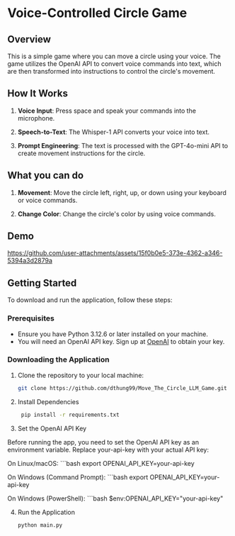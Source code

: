# Voice-Controlled Circle Game

## Overview

This is a simple game where you can move a circle using your voice. The game utilizes the OpenAI API to convert voice commands into text, which are then transformed into instructions to control the circle's movement.

## How It Works

1. **Voice Input**: Press space and speak your commands into the microphone.

2. **Speech-to-Text**: The Whisper-1 API converts your voice into text.

3. **Prompt Engineering**: The text is processed with the GPT-4o-mini API to create movement instructions for the circle.

## What you can do

1. **Movement**: Move the circle left, right, up, or down using your keyboard or voice commands.

2. **Change Color**: Change the circle's color by using voice commands.

## Demo

https://github.com/user-attachments/assets/15f0b0e5-373e-4362-a346-5394a3d2879a

## Getting Started

To download and run the application, follow these steps:

### Prerequisites

- Ensure you have Python 3.12.6 or later installed on your machine.
- You will need an OpenAI API key. Sign up at [OpenAI](https://openai.com) to obtain your key.

### Downloading the Application

1. Clone the repository to your local machine:
   ```bash
   git clone https://github.com/dthung99/Move_The_Circle_LLM_Game.git

2. Install Dependencies
   ```bash
    pip install -r requirements.txt

3. Set the OpenAI API Key

Before running the app, you need to set the OpenAI API key as an environment variable. Replace your-api-key with your actual API key:

On Linux/macOS:
    ```bash
    export OPENAI_API_KEY=your-api-key

On Windows (Command Prompt):
    ```bash
    export OPENAI_API_KEY=your-api-key

On Windows (PowerShell):
    ```bash
    $env:OPENAI_API_KEY="your-api-key"

4. Run the Application
    ```bash
    python main.py
